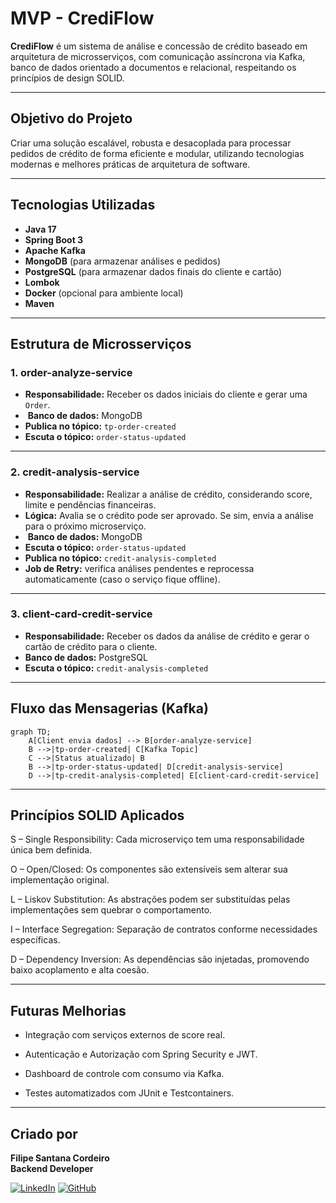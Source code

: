 # MVP - CrediFlow 

**CrediFlow** é um sistema de análise e concessão de crédito baseado em arquitetura de microsserviços, com comunicação assíncrona via Kafka, banco de dados orientado a documentos e relacional, respeitando os princípios de design SOLID.

---

##  Objetivo do Projeto

Criar uma solução escalável, robusta e desacoplada para processar pedidos de crédito de forma eficiente e modular, utilizando tecnologias modernas e melhores práticas de arquitetura de software.

---

## Tecnologias Utilizadas

- **Java 17**
- **Spring Boot 3**
- **Apache Kafka**
- **MongoDB** (para armazenar análises e pedidos)
- **PostgreSQL** (para armazenar dados finais do cliente e cartão)
- **Lombok**
- **Docker** (opcional para ambiente local)
- **Maven**

---

## Estrutura de Microsserviços

### 1. **order-analyze-service**

-  **Responsabilidade:** Receber os dados iniciais do cliente e gerar uma `Order`.
- ️ **Banco de dados:** MongoDB
-  **Publica no tópico:** `tp-order-created`
-  **Escuta o tópico:** `order-status-updated`

---

### 2. **credit-analysis-service**

-  **Responsabilidade:** Realizar a análise de crédito, considerando score, limite e pendências financeiras.
-  **Lógica:** Avalia se o crédito pode ser aprovado. Se sim, envia a análise para o próximo microserviço.
- ️ **Banco de dados:** MongoDB
-  **Escuta o tópico:** `order-status-updated`
-  **Publica no tópico:** `credit-analysis-completed`
  -   **Job de Retry:** verifica análises pendentes e reprocessa automaticamente (caso o serviço fique offline).

---

### 3. **client-card-credit-service**

- **Responsabilidade:** Receber os dados da análise de crédito e gerar o cartão de crédito para o cliente.
- **Banco de dados:** PostgreSQL
- **Escuta o tópico:** `credit-analysis-completed`

---

## Fluxo das Mensagerias (Kafka)

```mermaid
graph TD;
    A[Client envia dados] --> B[order-analyze-service]
    B -->|tp-order-created| C[Kafka Topic]
    C -->|Status atualizado| B
    B -->|tp-order-status-updated| D[credit-analysis-service]
    D -->|tp-credit-analysis-completed| E[client-card-credit-service]
```
---
## Princípios SOLID Aplicados

S – Single Responsibility: Cada microserviço tem uma responsabilidade única bem definida.

O – Open/Closed: Os componentes são extensíveis sem alterar sua implementação original.

L – Liskov Substitution: As abstrações podem ser substituídas pelas implementações sem quebrar o comportamento.

I – Interface Segregation: Separação de contratos conforme necessidades específicas.

D – Dependency Inversion: As dependências são injetadas, promovendo baixo acoplamento e alta coesão.

---

## Futuras Melhorias

- Integração com serviços externos de score real.

- Autenticação e Autorização com Spring Security e JWT.

- Dashboard de controle com consumo via Kafka.

- Testes automatizados com JUnit e Testcontainers.

---

## Criado por

**Filipe Santana Cordeiro**  
**Backend Developer**

[![LinkedIn](https://img.shields.io/badge/LinkedIn-0077B5?style=for-the-badge&logo=linkedin&logoColor=white)](https://www.linkedin.com/in/filipesantanacordeiro/)
[![GitHub](https://img.shields.io/badge/GitHub-181717?style=for-the-badge&logo=github&logoColor=white)](https://github.com/Filipescordeiro2)


